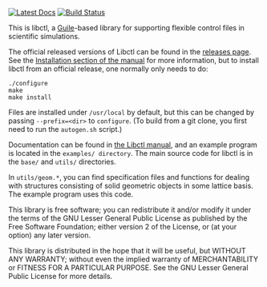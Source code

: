 [![Latest Docs](https://readthedocs.org/projects/pip/badge/?version=latest)](http://libctl.readthedocs.io/en/latest/)
[![Build Status](https://travis-ci.org/stevengj/libctl.svg?branch=master)](https://travis-ci.org/stevengj/libctl)

This is libctl, a [Guile](http://www.gnu.org/software/guile/)-based library for supporting flexible control
files in scientific simulations.

The official released versions of Libctl can be found in the [releases page](https://github.com/stevengj/libctl/releases).  See the [Installation section of the manual](http://libctl.readthedocs.io/en/latest/Installation/) for more information, but to install libctl from an official release, one normally only needs to do:

    ./configure
    make
    make install

Files are installed under `/usr/local` by default, but this can be
changed by passing `--prefix=<dir>` to `configure`.  (To build from a
git clone, you first need to run the `autogen.sh` script.)

Documentation can be found in [the Libctl
manual](https://libctl.readthedocs.io), and an example program is
located in the `examples/ directory`.  The main source code for libctl
is in the `base/` and `utils/` directories.

In `utils/geom.*`, you can find specification files and functions for
dealing with structures consisting of solid geometric objects in some
lattice basis.  The example program uses this code.

This library is free software; you can redistribute it and/or
modify it under the terms of the GNU Lesser General Public
License as published by the Free Software Foundation; either
version 2 of the License, or (at your option) any later version.

This library is distributed in the hope that it will be useful,
but WITHOUT ANY WARRANTY; without even the implied warranty of
MERCHANTABILITY or FITNESS FOR A PARTICULAR PURPOSE.  See the GNU
Lesser General Public License for more details.

